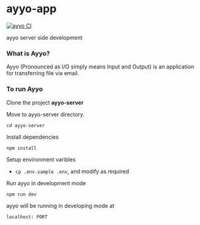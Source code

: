 # ayyo-app
[![ayyo CI](https://github.com/iathul/ayyo-app/actions/workflows/node.js.yml/badge.svg)](https://github.com/iathul/ayyo-app/actions/workflows/node.js.yml)

ayyo server side development

### What is Ayyo?
<p>
Ayyo (Pronounced as I/O simply means Input and Output) is an application for transferring file via email.
</p>

### To run Ayyo
<p> Clone the project  <strong> ayyo-server </strong> </P> 
Move to ayyo-server directory.

```
cd ayyo-server

``` 
Install dependencies

```
npm install

```

Setup environment varibles 
- `cp .env.sample .env`, and modify as required


Run ayyo in development mode

```
npm run dev

```
ayyo will be running in developing mode at 

```
localhost: PORT 

```
